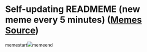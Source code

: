 # Self-updating READMEME (new meme every 5 minutes) ([Memes Source](https://bramses.notion.site/a49c1e962b7646879176ac3b327b6533?v=4d1eda54b170483cb03a40f257231764))

memestart![](https://www.notion.so/image/https%3A%2F%2Fs3-us-west-2.amazonaws.com%2Fsecure.notion-static.com%2F809bb1ca-b67d-4c48-b3d4-97ad038bb7ff%2FA2ABD6BB-9156-4DFC-A7D9-E91FF422DD1A.jpeg?table=block&id=1749bce6-521b-4252-af81-3ce291829846&cache=v2)memeend
